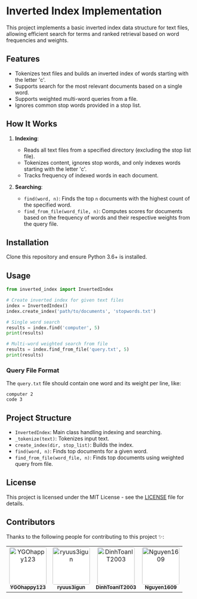# Inverted Index Implementation

This project implements a basic inverted index data structure for text files, allowing efficient search for terms and ranked retrieval based on word frequencies and weights.

## Features

-   Tokenizes text files and builds an inverted index of words starting with the letter 'c'.
-   Supports search for the most relevant documents based on a single word.
-   Supports weighted multi-word queries from a file.
-   Ignores common stop words provided in a stop list.

## How It Works

1. **Indexing**:

    - Reads all text files from a specified directory (excluding the stop list file).
    - Tokenizes content, ignores stop words, and only indexes words starting with the letter 'c'.
    - Tracks frequency of indexed words in each document.

2. **Searching**:
    - `find(word, n)`: Finds the top `n` documents with the highest count of the specified word.
    - `find_from_file(word_file, n)`: Computes scores for documents based on the frequency of words and their respective weights from the query file.

## Installation

Clone this repository and ensure Python 3.6+ is installed.

## Usage

```python
from inverted_index import InvertedIndex

# Create inverted index for given text files
index = InvertedIndex()
index.create_index('path/to/documents', 'stopwords.txt')

# Single word search
results = index.find('computer', 5)
print(results)

# Multi-word weighted search from file
results = index.find_from_file('query.txt', 5)
print(results)
```

### Query File Format

The `query.txt` file should contain one word and its weight per line, like:

```text
computer 2
code 3
```

## Project Structure

-   `InvertedIndex`: Main class handling indexing and searching.
-   `_tokenize(text)`: Tokenizes input text.
-   `create_index(dir, stop_list)`: Builds the index.
-   `find(word, n)`: Finds top documents for a given word.
-   `find_from_file(word_file, n)`: Finds top documents using weighted query from file.

## License

This project is licensed under the MIT License - see the [LICENSE](LICENSE) file for details.

## Contributors

Thanks to the following people for contributing to this project ✨:

<table>
    <tr>
        <td align="center">
            <a href="https://github.com/YGOhappy123">
                <img 
                    src="https://avatars.githubusercontent.com/u/90592072?v=4"
                    alt="YGOhappy123" width="100px;" height="100px;" 
                    style="border-radius: 4px; background: #fff;"
                /><br />
                <sub><b>YGOhappy123</b></sub>
            </a>
        </td>
        <td align="center">
            <a href="https://github.com/ryuus3igun">
                <img 
                    src="https://avatars.githubusercontent.com/u/126484739?v=4"
                    alt="ryuus3igun" width="100px;" height="100px;"                 
                    style="border-radius: 4px; background: #fff;"
                /><br />
                <sub><b>ryuus3igun</b></sub>
            </a>
        </td>
        <td align="center">
            <a href="https://github.com/DinhToanIT2003">
                <img 
                    src="https://avatars.githubusercontent.com/u/126399422?v=4"
                    alt="DinhToanIT2003" width="100px;" height="100px;"                 
                    style="border-radius: 4px; background: #fff;"
                /><br />
                <sub><b>DinhToanIT2003</b></sub>
            </a>
        </td>
        <td align="center">
            <a href="https://github.com/Nguyen1609">
                <img 
                    src="https://avatars.githubusercontent.com/u/126648891?v=4"
                    alt="Nguyen1609" width="100px;" height="100px;"
                    style="border-radius: 4px; background: #fff;"
                /><br />
                <sub><b>Nguyen1609</b></sub>
            </a>
        </td>
    </tr>
</table>
